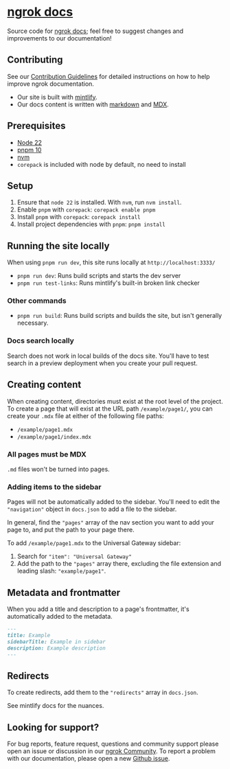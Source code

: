 # [ngrok docs](https://ngrok.com/docs)

Source code for [ngrok docs](https://ngrok.com/docs); feel free to suggest changes and improvements to our documentation!

## Contributing

See our [Contribution Guidelines](CONTRIBUTING.md) for detailed instructions on how to help improve ngrok documentation.

- Our site is built with [mintlify](https://mintlify.com/docs/).
- Our docs content is written with [markdown](https://www.markdownguide.org/getting-started/#what-is-markdown) and [MDX](https://mdxjs.com/docs/what-is-mdx/).

## Prerequisites

- [Node 22](https://nodejs.org/en/download)
- [pnpm 10](https://pnpm.io/installation#using-npm)
- [nvm](https://github.com/nvm-sh/nvm?tab=readme-ov-file#installing-and-updating)
- `corepack` is included with node by default, no need to install

## Setup

1. Ensure that `node 22` is installed. With `nvm`, run `nvm install`.
1. Enable `pnpm` with `corepack`: `corepack enable pnpm`
1. Install `pnpm` with `corepack`: `corepack install`
1. Install project dependencies with `pnpm`: `pnpm install`

## Running the site locally

When using `pnpm run dev`, this site runs locally at `http://localhost:3333/`

- `pnpm run dev`: Runs build scripts and starts the dev server
- `pnpm run test-links`: Runs mintlify's built-in broken link checker

### Other commands

- `pnpm run build`: Runs build scripts and builds the site, but isn't generally necessary.

### Docs search locally

Search does not work in local builds of the docs site. You'll have to test search in a preview deployment when you create your pull request.

## Creating content

When creating content, directories must exist at the root level of the project. To create a page that will exist at the URL path `/example/page1/`, you can create your `.mdx` file at either of the following file paths:

- `/example/page1.mdx`
- `/example/page1/index.mdx`

### All pages must be MDX

`.md` files won't be turned into pages.

### Adding items to the sidebar

Pages will not be automatically added to the sidebar. You'll need to edit the `"navigation"` object in `docs.json` to add a file to the sidebar.

In general, find the `"pages"` array of the nav section you want to add your page to, and put the path to your page there.

To add `/example/page1.mdx` to the Universal Gateway sidebar:

1. Search for `"item": "Universal Gateway"`
2. Add the path to the `"pages"` array there, excluding the file extension and leading slash: `"example/page1"`.

## Metadata and frontmatter

When you add a title and description to a page's frontmatter, it's automatically added to the metadata.

```md
---
title: Example
sidebarTitle: Example in sidebar
description: Example description
---
```

## Redirects

To create redirects, add them to the `"redirects"` array in `docs.json`.

See mintlify docs for the nuances.

## Looking for support?

For bug reports, feature request, questions and community support please open an issue or discussion in our [ngrok Community](https://github.com/ngrok/ngrok).
To report a problem with our documentation, please open a new [Github issue](https://github.com/ngrok/ngrok-docs-v2/issues).
